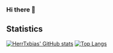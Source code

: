 ### Hi there 👋

<!--
**HerrTxbias/herrtxbias** is a ✨ _special_ ✨ repository because its `README.md` (this file) appears on your GitHub profile.

Here are some ideas to get you started:

- 🔭 I’m currently working on ...
- 🌱 I’m currently learning ...
- 👯 I’m looking to collaborate on ...
- 🤔 I’m looking for help with ...
- 💬 Ask me about ...
- 📫 How to reach me: ...
- 😄 Pronouns: ...
- ⚡ Fun fact: ...
-->

## Statistics
[![HerrTxbias' GitHub stats](https://github-readme-stats.vercel.app/api?username=herrtxbias&show_icons=true&theme=react&hide_border=true&count_private=true&hide_border=true&hide_title=true)](https://github.com/anuraghazra/github-readme-stats)
[![Top Langs](https://github-readme-stats.vercel.app/api/top-langs/?username=herrtxbias&show_icons=true&theme=react&hide_border=true&count_private=true&layout=compact&hide_border=true)](https://github.com/anuraghazra/github-readme-stats)
